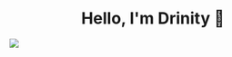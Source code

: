 <div align="center">
<h1 align="center">Hello, I'm Drinity 👋</h1>
</div>
<img src="https://imgur.com/a/zOHxYua.png">



<!--
**Drinity/Drinity** is a ✨ _special_ ✨ repository because its `README.md` (this file) appears on your GitHub profile.

Here are some ideas to get you started:

- 🔭 I’m currently working on Java, Kotlin
- 🌱 I’m currently learning Kotlin
- 👯 I’m looking to collaborate on ...
- 🤔 I’m looking for help with ...
- 💬 Ask me about ...
- 📫 How to reach me: ...
- 😄 Pronouns: ...
- ⚡ Fun fact: ...
-->

